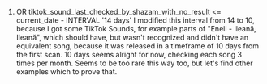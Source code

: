 1. OR tiktok_sound_last_checked_by_shazam_with_no_result <= current_date - INTERVAL '14 days' 
I modified this interval from 14 to 10, because I got some TikTok Sounds, for example parts of "Eneli - Ileană, Ileană", which should have, but wasn't recognized and didn't have an equivalent song, because it was released in a timeframe of 10 days from the first scan. 10 days seems alright for now, checking each song 3 times per month. Seems to be too rare this way too, but let's find other examples which to prove that.